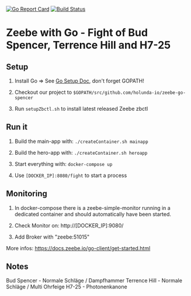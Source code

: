 [![Go Report Card](https://goreportcard.com/badge/github.com/holunda-io/zeebe-go-spencer)](https://goreportcard.com/report/github.com/holunda-io/zeebe-go-spencer)
[![Build Status](https://travis-ci.org/holunda-io/zeebe-go-spencer.svg?branch=master)](https://travis-ci.org/holunda-io/zeebe-go-spencer)

# Zeebe with Go - Fight of Bud Spencer, Terrence Hill and H7-25

## Setup

1) Install Go => See [Go Setup Doc](https://golang.org/doc/install), don't forget GOPATH!

2) Checkout our project to `$GOPATH/src/github.com/holunda-io/zeebe-go-spencer`

3) Run `setupZbctl.sh` to install latest released Zeebe zbctl

## Run it

1) Build the main-app with: `./createContainer.sh mainapp`

2) Build the hero-app with: `./createContainer.sh heroapp`

3) Start everything with: `docker-compose up`

3) Use `[DOCKER_IP]:8080/fight` to start a process

## Monitoring

1) In docker-compose there is a zeebe-simple-monitor running
   in a dedicated container and should automatically have been started.

2) Check Monitor on: http://[DOCKER_IP]:9080/

3) Add Broker with "zeebe:51015"

More infos: https://docs.zeebe.io/go-client/get-started.html

## Notes 

Bud Spencer - Normale Schläge / Dampfhammer
Terrence Hill - Normale Schläge / Multi Ohrfeige
H7-25 - Photonenkanone
